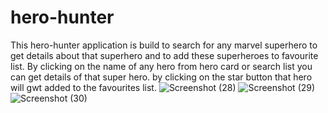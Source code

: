 # hero-hunter
This hero-hunter application is build to search for any marvel superhero to get details about that superhero and to add these superheroes to favourite list.
By clicking on the name of any hero from hero card or search list you can get details of that super hero.
by clicking on the star button that hero will gwt added to the favourites list.
![Screenshot (28)](https://user-images.githubusercontent.com/57364941/234341133-5e1dda45-7eab-4b7d-89fc-297bc7496714.png)
![Screenshot (29)](https://user-images.githubusercontent.com/57364941/234341165-433fba66-a223-4c65-be38-cd60ddc8b813.png)
![Screenshot (30)](https://user-images.githubusercontent.com/57364941/234341186-b430d127-ab4f-4bc5-870b-f22dd3251a88.png)
